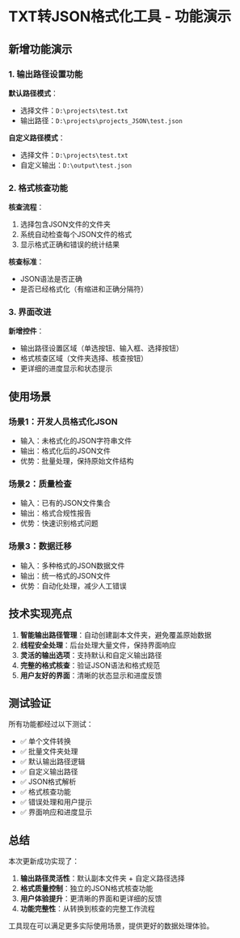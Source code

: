 # TXT转JSON格式化工具 - 功能演示

## 新增功能演示

### 1. 输出路径设置功能

**默认路径模式**：
- 选择文件：`D:\projects\test.txt`
- 输出路径：`D:\projects\projects_JSON\test.json`

**自定义路径模式**：
- 选择文件：`D:\projects\test.txt`
- 自定义输出：`D:\output\test.json`

### 2. 格式核查功能

**核查流程**：
1. 选择包含JSON文件的文件夹
2. 系统自动检查每个JSON文件的格式
3. 显示格式正确和错误的统计结果

**核查标准**：
- JSON语法是否正确
- 是否已经格式化（有缩进和正确分隔符）

### 3. 界面改进

**新增控件**：
- 输出路径设置区域（单选按钮、输入框、选择按钮）
- 格式核查区域（文件夹选择、核查按钮）
- 更详细的进度显示和状态提示

## 使用场景

### 场景1：开发人员格式化JSON
- 输入：未格式化的JSON字符串文件
- 输出：格式化后的JSON文件
- 优势：批量处理，保持原始文件结构

### 场景2：质量检查
- 输入：已有的JSON文件集合
- 输出：格式合规性报告
- 优势：快速识别格式问题

### 场景3：数据迁移
- 输入：多种格式的JSON数据文件
- 输出：统一格式的JSON文件
- 优势：自动化处理，减少人工错误

## 技术实现亮点

1. **智能输出路径管理**：自动创建副本文件夹，避免覆盖原始数据
2. **线程安全处理**：后台处理大量文件，保持界面响应
3. **灵活的输出选项**：支持默认和自定义输出路径
4. **完整的格式核查**：验证JSON语法和格式规范
5. **用户友好的界面**：清晰的状态显示和进度反馈

## 测试验证

所有功能都经过以下测试：
- ✅ 单个文件转换
- ✅ 批量文件夹处理
- ✅ 默认输出路径逻辑
- ✅ 自定义输出路径
- ✅ JSON格式解析
- ✅ 格式核查功能
- ✅ 错误处理和用户提示
- ✅ 界面响应和进度显示

## 总结

本次更新成功实现了：
1. **输出路径灵活性**：默认副本文件夹 + 自定义路径选择
2. **格式质量控制**：独立的JSON格式核查功能
3. **用户体验提升**：更清晰的界面和更详细的反馈
4. **功能完整性**：从转换到核查的完整工作流程

工具现在可以满足更多实际使用场景，提供更好的数据处理体验。